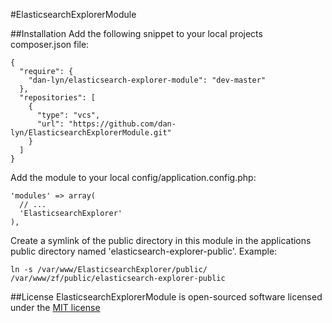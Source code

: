#ElasticsearchExplorerModule

##Installation
Add the following snippet to your local projects composer.json file:
```
{
  "require": {
    "dan-lyn/elasticsearch-explorer-module": "dev-master"
  },
  "repositories": [
    {
      "type": "vcs",
      "url": "https://github.com/dan-lyn/ElasticsearchExplorerModule.git"
    }
  ]
}
```

Add the module to your local config/application.config.php:
```
'modules' => array(
  // ...
  'ElasticsearchExplorer'
),
```

Create a symlink of the public directory in this module in the applications public directory named 'elasticsearch-explorer-public'. Example:
```
ln -s /var/www/ElasticsearchExplorer/public/ /var/www/zf/public/elasticsearch-explorer-public
```

##License
ElasticsearchExplorerModule is open-sourced software licensed under the [MIT license](http://opensource.org/licenses/MIT)
